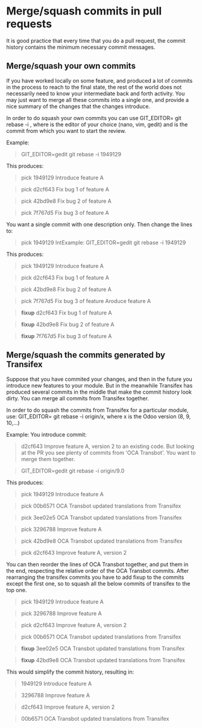 # Merge/squash commits in pull requests
It is good practice that every time that you do a pull request, the commit history contains the minimum necessary commit messages.

## Merge/squash your own commits
 If you have worked locally on some feature, and produced a lot of commits in the process to reach to the final state, the rest of the world does not necessarily need to know your intermediate back and forth activity. You may just want to merge all these commits into a single one, and provide a nice summary of the changes that the changes introduce.

In order to do squash your own commits you can use
GIT_EDITOR=<editor> git rebase -i <first commit>
, where <editor> is the editor of your choice (nano, vim, gedit) and <first commit> is the commit from which you want to start the review.

Example:
> GIT_EDITOR=gedit git rebase -i 1949129

This produces:
> pick 1949129 Introduce feature A

> pick d2cf643 Fix bug 1 of feature A

> pick 42bd9e8 Fix bug 2 of feature A

> pick 7f767d5 Fix bug 3 of feature A


You want a single commit with one description only. Then change the lines to:

> pick 1949129 IntExample:
> GIT_EDITOR=gedit git rebase -i 1949129

This produces:
> pick 1949129 Introduce feature A

> pick d2cf643 Fix bug 1 of feature A

> pick 42bd9e8 Fix bug 2 of feature A

> pick 7f767d5 Fix bug 3 of feature Aroduce feature A

> __fixup__ d2cf643 Fix bug 1 of feature A

> __fixup__ 42bd9e8 Fix bug 2 of feature A

> __fixup__ 7f767d5 Fix bug 3 of feature A



## Merge/squash the commits generated by Transifex
Suppose that you have commited your changes, and then in the future you introduce new features to your module. But in the meanwhile Transifex has produced several commits in the middle that make the commit history look dirty. You can merge all commits from Transifex together.

In order to do squash the commits from Transifex for a particular module, use:
GIT_EDITOR=<editor> git rebase -i origin/x, where x is the Odoo version (8, 9, 10,...)

Example:
You introduce commit:
> d2cf643 Improve feature A, version 2
to an existing code. But looking at the PR you see plenty of commits from 'OCA Transbot'. You want to merge them together.

> GIT_EDITOR=gedit git rebase -i origin/9.0

This produces:
> pick 1949129 Introduce feature A

> pick 00b6571 OCA Transbot updated translations from Transifex

> pick 3ee02e5 OCA Transbot updated translations from Transifex

> pick 3296788 Improve feature A

> pick 42bd9e8 OCA Transbot updated translations from Transifex

> pick d2cf643 Improve feature A, version 2

You can then reorder the lines of OCA Transbot together, and put them in the end, respecting the relative order of the OCA Transbot commits. After rearranging the transifex commits you have to add fixup to the commits except the first one, so to squash all the below commits of transifex to the top one.

> pick 1949129 Introduce feature A

> pick 3296788 Improve feature A

> pick d2cf643 Improve feature A, version 2

> pick 00b6571 OCA Transbot updated translations from Transifex

> __fixup__ 3ee02e5 OCA Transbot updated translations from Transifex

> __fixup__ 42bd9e8 OCA Transbot updated translations from Transifex

This would simplify the commit history, resulting in:

> 1949129 Introduce feature A

> 3296788 Improve feature A

> d2cf643 Improve feature A, version 2

> 00b6571 OCA Transbot updated translations from Transifex




